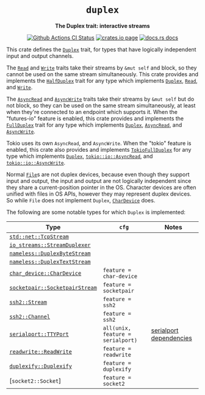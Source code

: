 <div align="center">
  <h1><code>duplex</code></h1>

  <p>
    <strong>The Duplex trait: interactive streams</strong>
  </p>

  <p>
    <a href="https://github.com/sunfishcode/duplex/actions?query=workflow%3ACI"><img src="https://github.com/sunfishcode/duplex/workflows/CI/badge.svg" alt="Github Actions CI Status" /></a>
    <a href="https://crates.io/crates/duplex"><img src="https://img.shields.io/crates/v/duplex.svg" alt="crates.io page" /></a>
    <a href="https://docs.rs/duplex"><img src="https://docs.rs/duplex/badge.svg" alt="docs.rs docs" /></a>
  </p>
</div>

This crate defines the [`Duplex`] trait, for types that have logically
independent input and output channels.

The [`Read`] and [`Write`] traits take their streams by `&mut self` and block,
so they cannot be used on the same stream simultaneously. This crate provides
and implements the [`HalfDuplex`] trait for any type which implements
[`Duplex`], [`Read`], and [`Write`].

The [`AsyncRead`] and [`AsyncWrite`] traits take their streams by `&mut self`
but do not block, so they can be used on the same stream simultaneously, at
least when they're connected to an endpoint which supports it. When the
"futures-io" feature is enabled, this crate provides and implements the
[`FullDuplex`] trait for any type which implements [`Duplex`], [`AsyncRead`],
and [`AsyncWrite`].

Tokio uses its own `AsyncRead`, and `AsyncWrite`. When the "tokio" feature is
enabled, this crate also provides and implements [`TokioFullDuplex`] for any
type which implements [`Duplex`], [`tokio::io::AsyncRead`], and
[`tokio::io::AsyncWrite`].

Normal [`File`]s are not duplex devices, because even though they support input
and output, the input and output are not logically independent since they share
a current-position pointer in the OS. Character devices are often unified with
files in OS APIs, however they may represent duplex devices. So while `File`
does not implement `Duplex`, [`CharDevice`] does.

The following are some notable types for which `Duplex` is implemented:

| Type                             | `cfg`                     | Notes |
| -------------------------------- | ------------------------- | ----- |
| [`std::net::TcpStream`]          |                           |       |
| [`io_streams::StreamDuplexer`]   |                           |       |
| [`nameless::DuplexByteStream`]   |                           |       |
| [`nameless::DuplexTextStream`]   |                           |       |
| [`char_device::CharDevice`]      | `feature = char-device`   |       |
| [`socketpair::SocketpairStream`] | `feature = socketpair`    |       |
| [`ssh2::Stream`]         | `feature = ssh2`                  |       |
| [`ssh2::Channel`]        | `feature = ssh2`                  |       |
| [`serialport::TTYPort`]  | `all(unix, feature = serialport)` | [serialport dependencies] |
| [`readwrite::ReadWrite`] | `feature = readwrite`             |       |
| [`duplexify::Duplexify`] | `feature = duplexify`             |       |
| [`socket2::Socket`]      | `feature = socket2`               |       |

[serialport dependencies]: https://gitlab.com/susurrus/serialport-rs#dependencies
[`Read`]: https://doc.rust-lang.org/std/io/trait.Read.html
[`Write`]: https://doc.rust-lang.org/std/io/trait.Write.html
[`TcpStream`]: https://doc.rust-lang.org/std/net/struct.TcpStream.html
[`std::net::TcpStream`]: https://doc.rust-lang.org/std/net/struct.TcpStream.html
[`UnixStream`]: https://doc.rust-lang.org/std/os/unix/net/struct.UnixStream.html
[`std::os::unix::net::UnixStream`]: https://doc.rust-lang.org/std/os/unix/net/struct.UnixStream.html
[`File`]: https://doc.rust-lang.org/std/fs/struct.File.html
[`CharDevice`]: https://docs.rs/char-device/latest/char_device/struct.CharDevice.html
[`char_device::CharDevice`]: https://docs.rs/char_device/latest/char_device/struct.CharDevice.html
[`ssh2::Stream`]: https://docs.rs/ssh2/latest/ssh2/struct.Stream.html
[`ssh2::Channel`]: https://docs.rs/ssh2/latest/ssh2/struct.Channel.html
[`serialport::TTYPort`]: https://docs.rs/serialport/latest/serialport/struct.TTYPort.html
[`readwrite::ReadWrite`]: https://docs.rs/readwrite/latest/readwrite/struct.ReadWrite.html
[`duplexify::Duplexify`]: https://docs.rs/duplexify/latest/duplexify/struct.Duplexify.html
[`socketpair::SocketpairStream`]: https://docs.rs/socketpair/latest/socketpair/struct.SocketpairStream.html
[`io_streams::StreamDuplexer`]: https://docs.rs/io-streams/latest/io_streams/struct.StreamDuplexer.html
[`nameless::DuplexByteStream`]: https://docs.rs/nameless/latest/nameless/struct.DuplexByteStream.html
[`nameless::DuplexTextStream`]: https://docs.rs/nameless/latest/nameless/struct.DuplexTextStream.html
[`AsyncRead`]: https://docs.rs/futures-io/latest/futures_io/trait.AsyncRead.html
[`AsyncWrite`]: https://docs.rs/futures-io/latest/futures_io/trait.AsyncWrite.html
[`tokio::io::AsyncRead`]: https://docs.rs/tokio/latest/tokio/io/trait.AsyncRead.html
[`tokio::io::AsyncWrite`]: https://docs.rs/tokio/latest/tokio/io/trait.AsyncWrite.html
[`Duplex`]: https://docs.rs/duplex/latest/duplex/trait.Duplex.html
[`HalfDuplex`]: https://docs.rs/duplex/latest/duplex/trait.HalfDuplex.html
[`FullDuplex`]: https://docs.rs/duplex/latest/duplex/trait.FullDuplex.html
[`TokioFullDuplex`]: https://docs.rs/duplex/latest/duplex/trait.TokioFullDuplex.html
[`Socket`]: https://docs.rs/socket2/latest/socket2/struct.Socket.html
